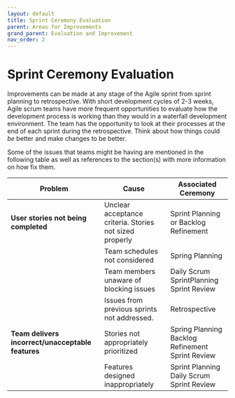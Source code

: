 ```yaml
---
layout: default
title: Sprint Ceremony Evaluation
parent: Areas for Improvements
grand_parent: Evaluation and Improvement
nav_order: 2
---
```


# Sprint Ceremony Evaluation

Improvements can be made at any stage of the Agile sprint from sprint planning to retrospective. With short development cycles of 2-3 weeks, 
Agile scrum teams have more frequent opportunities to evaluate how the development process is working than they would in a waterfall development 
environment. The team has the opportunity to look at their processes at the end of each sprint during the retrospective. Think about how things 
could _be_ better and make changes to be better. 

Some of the issues that teams might be having are mentioned in the following table as well as references to the section(s) with more information 
on how fix them.

| Problem                                       | Cause                                                   | Associated Ceremony                               |
|-----------------------------------------------|---------------------------------------------------------|---------------------------------------------------|
| **User stories not being completed**              | Unclear acceptance criteria. Stories not sized properly | Sprint Planning  or Backlog Refinement            |
|                                               | Team schedules not considered                           | Spring Planning                                   |
|                                               | Team members unaware of blocking issues                 | Daily Scrum <br/>SprintPlanning<br/>  Sprint Review         |
|                                               | Issues from previous sprints not addressed.             | Retrospective                                     |
| **Team delivers incorrect/unacceptable features** | Stories not appropriately prioritized                   | Spring Planning<br/>  Backlog Refinement<br/> Sprint Review |
|                                               | Features designed inappropriately                       | Sprint Planning<br/> Daily Scrum<br/> Sprint Review         |
